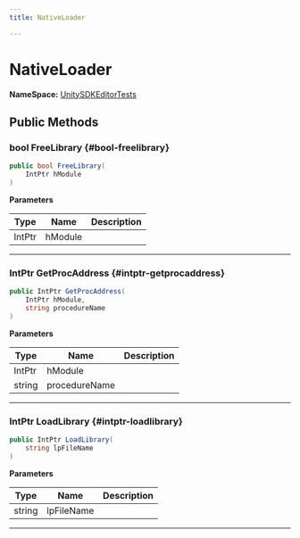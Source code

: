 ```yaml
---
title: NativeLoader

---
```


# NativeLoader



**NameSpace:** 
[UnitySDKEditorTests](/unity-api/api/UnitySDKEditorTests/UnitySDKEditorTests.md) 








## Public Methods

### bool FreeLibrary {#bool-freelibrary}

```csharp
public bool FreeLibrary(
    IntPtr hModule
)
```


**Parameters**

| Type | Name  | Description  | 
|--|--|--|
| IntPtr |hModule||






-----------

### IntPtr GetProcAddress {#intptr-getprocaddress}

```csharp
public IntPtr GetProcAddress(
    IntPtr hModule,
    string procedureName
)
```


**Parameters**

| Type | Name  | Description  | 
|--|--|--|
| IntPtr |hModule||
| string |procedureName||






-----------

### IntPtr LoadLibrary {#intptr-loadlibrary}

```csharp
public IntPtr LoadLibrary(
    string lpFileName
)
```


**Parameters**

| Type | Name  | Description  | 
|--|--|--|
| string |lpFileName||






-----------

